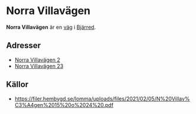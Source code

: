 # Norra Villavägen

**Norra Villavägen** är en [väg](väg) i [Bjärred](Bjärred).

<!-- TODO: Uvidga artikel med material från källor. -->

## Adresser

* [Norra Villavägen 2](Norra%20Villavägen%202)
* [Norra Villavägen 23](Norra%20Villavägen%2023)

## Källor

* <https://filer.hembygd.se/lomma/uploads/files/2021/02/05/N%20Villav%C3%A4gen%2015%20o%2024%20.pdf>

